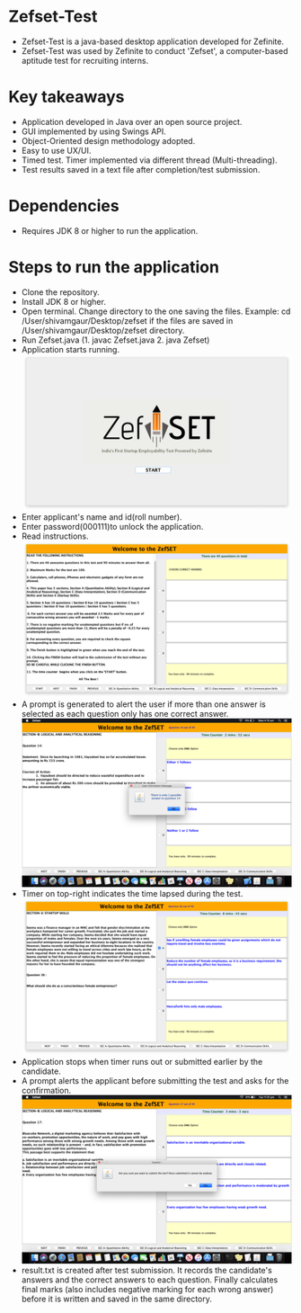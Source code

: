 # Zefset-Test

- Zefset-Test is a java-based desktop application developed for Zefinite.
- Zefset-Test was used by Zefinite to conduct 'Zefset', a computer-based aptitude test for recruiting interns.

# Key takeaways

- Application developed in Java over an open source project. 
- GUI implemented by using Swings API.
- Object-Oriented design methodology adopted.
- Easy to use UX/UI.
- Timed test. Timer implemented via different thread (Multi-threading).
- Test results saved in a text file after completion/test submission.

# Dependencies

- Requires JDK 8 or higher to run the application.

# Steps to run the application

- Clone the repository.
- Install JDK 8 or higher.
- Open terminal. Change directory to the one saving the files. Example: cd /User/shivamgaur/Desktop/zefset if the files are saved in /User/shivamgaur/Desktop/zefset directory.
- Run Zefset.java (1. javac Zefset.java  2. java Zefset)
- Application starts running. 
![](images/zef.png)
- Enter applicant's name and id(roll number).
- Enter password(000111)to unlock the application.
- Read instructions.
![](images/img2.png)
- A prompt is generated to alert the user if more than one answer is selected as each question only has one correct answer.
![](images/img3.png)
- Timer on top-right indicates the time lapsed during the test.
![](images/img4.png)
- Application stops when timer runs out or submitted earlier by the candidate.
- A prompt alerts the applicant before submitting the test and asks for the confirmation.
![](images/img6.png)
- result.txt is created after test submission. It records the candidate's answers and the correct answers to each question. Finally calculates final marks (also includes negative marking for each wrong answer) before it is written and saved in the same directory.
